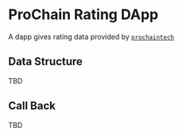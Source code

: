 
# ProChain Rating DApp

A dapp gives rating data provided by [`prochaintech`](https://eosflare.io/account/prochaintech)

## Data Structure

TBD

## Call Back

TBD
